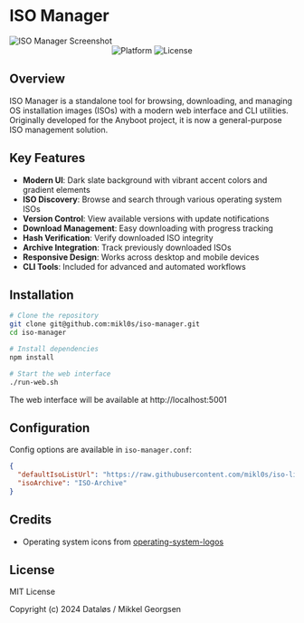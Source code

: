 # ISO Manager

<img src="https://via.placeholder.com/800x450?text=ISO+Manager+Screenshot" alt="ISO Manager Screenshot">

<div align="center">
  <img src="https://img.shields.io/badge/Platform-Linux%20%7C%20macOS%20%7C%20Windows-blue" alt="Platform">
  <img src="https://img.shields.io/badge/License-MIT-green" alt="License">
</div>

## Overview

ISO Manager is a standalone tool for browsing, downloading, and managing OS installation images (ISOs) with a modern web interface and CLI utilities. Originally developed for the Anyboot project, it is now a general-purpose ISO management solution.

## Key Features

- **Modern UI**: Dark slate background with vibrant accent colors and gradient elements
- **ISO Discovery**: Browse and search through various operating system ISOs
- **Version Control**: View available versions with update notifications
- **Download Management**: Easy downloading with progress tracking
- **Hash Verification**: Verify downloaded ISO integrity
- **Archive Integration**: Track previously downloaded ISOs
- **Responsive Design**: Works across desktop and mobile devices
- **CLI Tools**: Included for advanced and automated workflows

## Installation

```bash
# Clone the repository
git clone git@github.com:mikl0s/iso-manager.git
cd iso-manager

# Install dependencies
npm install

# Start the web interface
./run-web.sh
```

The web interface will be available at http://localhost:5001

## Configuration

Config options are available in `iso-manager.conf`:

```json
{
  "defaultIsoListUrl": "https://raw.githubusercontent.com/mikl0s/iso-list/main/links.json",
  "isoArchive": "ISO-Archive"
}
```

## Credits

- Operating system icons from [operating-system-logos](https://github.com/ngeenx/operating-system-logos)

## License

MIT License

Copyright (c) 2024 Dataløs / Mikkel Georgsen
